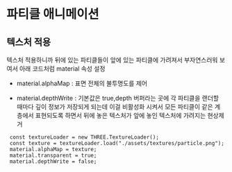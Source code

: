 # 파티클 애니메이션

## 텍스처 적용

텍스처 적용하니까 뒤에 있는 파티클들이 앞에 있는 파티클에 가려져서 부자연스러워 보여서 아래 코드처럼 material 속성 설정

- material.alphaMap : 표면 전체의 불투명도를 제어

* material.depthWrite : 기본값은 true,depth 버퍼라는 곳에 각 파티클을 랜더할 때마다 깊이 정보가 저장되게 되는데 이걸 비활성화 시켜서 모든 파티클이 같은 계층에서 표현되도록 하면서 뒤에 놓은 텍스처가 앞에 놓인 텍스처에 가려지는 현상제거

```
 const textureLoader = new THREE.TextureLoader();
 const texture = textureLoader.load("./assets/textures/particle.png");
 material.alphaMap = texture;
 material.transparent = true;
 material.depthWrite = false;
```
